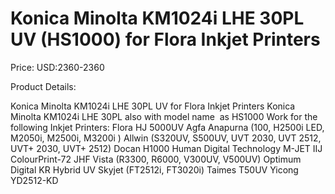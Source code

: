 # Konica Minolta KM1024i LHE 30PL UV (HS1000) for Flora Inkjet Printers

Price: USD:2360-2360

Product Details:

Konica Minolta KM1024i LHE 30PL UV for Flora Inkjet Printers
Konica Minolta KM1024i LHE 30PL also with model name  as HS1000
Work for the following Inkjet Printers:
Flora HJ 5000UV
Agfa Anapurna (100, H2500i LED, M2050i, M2500i, M3200i )
Allwin (S320UV, S500UV, UVT 2030, UVT 2512, UVT+ 2030, UVT+ 2512)
Docan H1000
Human Digital Technology M-JET
IIJ ColourPrint-72
JHF Vista (R3300, R6000, V300UV, V500UV)
Optimum Digital KR Hybrid UV
Skyjet (FT2512i, FT3020i)
Taimes T50UV
Yicong YD2512-KD

